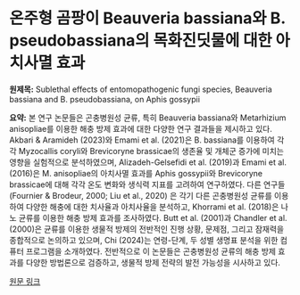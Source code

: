 # 온주형 곰팡이 Beauveria bassiana와 B. pseudobassiana의 목화진딧물에 대한 아치사멸 효과

**원제목:** Sublethal effects of entomopathogenic fungi species, Beauveria bassiana and B. pseudobassiana, on Aphis gossypii

**요약:** 본 연구 논문들은 곤충병원성 균류, 특히 Beauveria bassiana와 Metarhizium anisopliae를 이용한 해충 방제 효과에 대한 다양한 연구 결과들을 제시하고 있다.  Akbari & Aramideh (2023)와 Emami et al. (2021)은 B. bassiana를 이용하여 각각 Myzocallis coryli와 Brevicoryne brassicae의 생존율 및 개체군 증가에 미치는 영향을 실험적으로 분석하였으며,  Alizadeh-Gelsefidi et al. (2019)과 Emami et al. (2016)은 M. anisopliae의 아치사멸 효과를 Aphis gossypii와 Brevicoryne brassicae에 대해 각각 온도 변화와 생식력 지표를 고려하여 연구하였다.  다른 연구들 (Fournier & Brodeur, 2000; Liu et al., 2020) 은 각기 다른 곤충병원성 균류를 이용하여 다양한 해충에 대한 치사율과 아치사율을 분석하고,  Khorrami et al. (2018)은 나노 균류를 이용한 해충 방제 효과를 조사하였다.  Butt et al. (2001)과 Chandler et al. (2000)은 균류를 이용한 생물적 방제의 전반적인 진행 상황, 문제점, 그리고 잠재력을  종합적으로 논의하고 있으며,  Chi (2024)는  연령-단계, 두 성별 생명표 분석을 위한 컴퓨터 프로그램을 소개하였다.  전반적으로 이 논문들은 곤충병원성 균류의 해충 방제 효과를 다양한 방법론으로 검증하고,  생물적 방제 전략의 발전 가능성을 시사하고 있다.

[원문 링크](https://iprj.guilan.ac.ir/article_8825_en.html)
